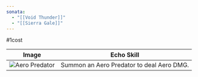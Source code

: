 ```yaml
---
sonata:
  - "[[Void Thunder]]"
  - "[[Sierra Gale]]"
---
```

#1cost

|                                          Image                                           |                Echo Skill                 |
| :--------------------------------------------------------------------------------------: | :---------------------------------------: |
| ![Aero Predator](https://img.game8.co/3883834/1a9ef1554b8dc00b87f926d545c66320.png/show) | Summon an Aero Predator to deal Aero DMG. |

